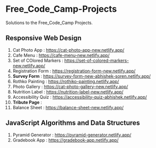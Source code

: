 # Free_Code_Camp-Projects

Solutions to the Free_Code_Camp Projects.

## Responsive Web Design

1. Cat Photo App : https://cat-photo-app-new.netlify.app/
2. Cafe Menu : https://cafe-menu-new.netlify.app/
3. Set of COlored Markers : https://set-of-colored-markers-new.netlify.app/
4. Registration Form : https://registration-form-new.netlify.app/
5. **Survey Form** : https://survey-form-new-abhishek-soren.netlify.app/
6. Rothko Painting : https://rothiko-painting.netlify.app/
7. Photo Gallery : https://cat-photo-gallery-new.netlify.app/
8. Nutrition Label : https://nutrition-label-new.netlify.app/
9. Accessibility Quiz : https://accessibility-quiz-abhishek.netlify.app/
10. **Tribute Page** :
11. Balance Sheet : https://balance-sheet-new.netlify.app/

## JavaScript Algorithms and Data Structures

1. Pyramid Generator : https://pyramid-generator.netlify.app/
2. Gradebook App : https://gradebook-app.netlify.app/
